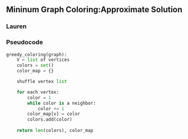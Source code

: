 ## Mininum Graph Coloring:Approximate Solution
### Lauren

### Pseudocode
```python
greedy_coloring(graph):
    V = list of vertices
    colors = set()
    color_map = {}

    shuffle vertex list

    for each vertex:
        color = 1
        while color is a neighbor:
            color += 1
        color_map[v] = color
        colors.add(color)
    
    return len(colors), color_map
```